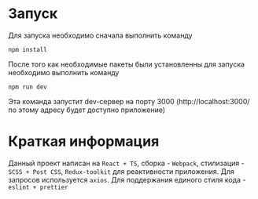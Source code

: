 # Запуск

Для запуска необходимо сначала выполнить команду 

`npm install`

После того как необходимые пакеты были установленны для запуска необходимо выполнить команду 

`npm run dev` 

Эта команда запустит dev-сервер на порту 3000 (http://localhost:3000/ по этому адресу будет доступно приложение)

# Краткая информация

Данный проект написан на `React + TS`,
сборка - `Webpack`, стилизация - `SCSS + Post CSS`, `Redux-toolkit` 
для реактивности приложения. Для запросов используется `axios`. Для поддержания единого стиля кода - `eslint + prettier`
